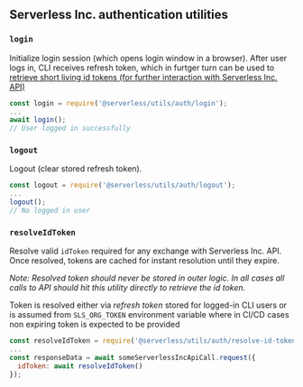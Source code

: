 ## Serverless Inc. authentication utilities

### `login`

Initialize login session (which opens login window in a browser). After user logs in, CLI receives refresh token, which in furtger turn can be used to [retrieve short living id tokens (for further interaction with Serverless Inc. API)](#resolveidtoken)

```javascript
const login = require('@serverless/utils/auth/login');
...
await login();
// User logged in successfully
```

### `logout`

Logout (clear stored refresh token).

```javascript
const logout = require('@serverless/utils/auth/logout');
...
logout();
// No logged in user
```

### `resolveIdToken`

Resolve valid `idToken` required for any exchange with Serverless Inc. API.
Once resolved, tokens are cached for instant resolution until they expire.

_Note: Resolved token should never be stored in outer logic. In all cases all calls to API should hit this utility directly to retrieve the id token._

Token is resolved either via _refresh token_ stored for logged-in CLI users or is assumed from `SLS_ORG_TOKEN` environment variable where in CI/CD cases non expiring token is expected to be provided

```javascript
const resolveIdToken = require('@serverless/utils/auth/resolve-id-token');
...
const responseData = await someServerlessIncApiCall.request({
  idToken: await resolveIdToken()
});
```
